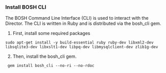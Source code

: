 ### Install BOSH CLI

The BOSH Command Line Interface (CLI) is used to interact with the Director. The CLI is written in Ruby and is distributed via the bosh_cli gem.

1. First, install some required packages
```
sudo apt-get install -y build-essential ruby ruby-dev libxml2-dev libsqlite3-dev libxslt1-dev libpq-dev libmysqlclient-dev zlib1g-dev
```

2. Then, install the bosh_cli gem.
```
 gem install bosh_cli --no-ri --no-rdoc
```
